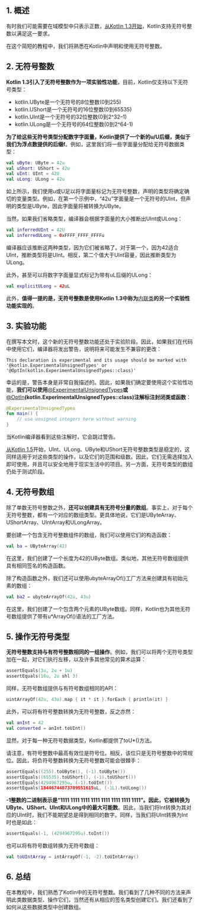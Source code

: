 ## 1. 概述

有时我们可能需要在域模型中只表示正数，[从Kotlin 1.3开始](https://kotlinlang.org/docs/reference/whatsnew13.html#unsigned-integers)，Kotlin支持无符号整数以满足这一要求。

在这个简短的教程中，我们将熟悉在Kotlin中声明和使用无符号整数。

## 2. 无符号整数

**Kotlin 1.3引入了无符号整数作为一项实验性功能**，目前，Kotlin仅支持以下无符号类型：

-   kotlin.UByte是一个无符号的8位整数(0到255)
-   kotlin.UShort是一个无符号的16位整数(0到65535)
-   kotlin.UInt是一个无符号的32位整数(0到2^32–1)
-   kotlin.ULong是一个无符号的64位整数(0到2^64-1)

**为了给这些无符号类型分配数字字面量，Kotlin提供了一个新的u/U后缀，类似于我们为浮点数提供的后缀f**。例如，这里我们将一些字面量分配给无符号数据类型：

```kotlin
val uByte: UByte = 42u 
val uShort: UShort = 42u 
val uInt: UInt = 42U 
val uLong: ULong = 42u
```

如上所示，我们使用u或U足以将字面量标记为无符号整数，声明的类型将确定确切的变量类型。例如，在第一个示例中，“42u”字面量是一个无符号的UInt，但声明的类型是UByte，因此字面量将被转换为UByte。

当然，如果我们省略类型，编译器会根据字面量的大小推断出UInt或ULong：

```kotlin
val inferredUInt = 42U 
val inferredULong = 0xFFFF_FFFF_FFFFu
```

编译器应该推断这两种类型，因为它们被省略了。对于第一个，因为42适合UInt，推断类型将是UInt。相反，第二个值大于UInt容量，因此推断类型为ULong。

此外，甚至可以将数字字面量显式标记为带有uL后缀的ULong：

```kotlin
val explicitULong = 42uL
```

此外，**值得一提的是，无符号整数是使用Kotlin 1.3中称为**[内联类](https://www.baeldung.com/kotlin-inline-classes)**的另一个实验性功能实现的**。

## 3. 实验功能

在撰写本文时，这个新的无符号整数功能还处于实验阶段。因此，如果我们在代码中使用它们，编译器将发出警告，说明将来可能发生不兼容的更改：

```shell
This declaration is experimental and its usage should be marked with '@kotlin.ExperimentalUnsignedTypes' or '@OptIn(kotlin.ExperimentalUnsignedTypes::class)'
```

幸运的是，警告本身是非常自我描述的。因此，如果我们确定要使用这个实验性功能，**我们可以使用**[@ExperimentalUnsignedTypes](https://kotlinlang.org/api/latest/jvm/stdlib/kotlin/-experimental-unsigned-types/)**或**[@OptIn](https://kotlinlang.org/api/latest/jvm/stdlib/kotlin/-opt-in/)**(kotlin.ExperimentalUnsignedTypes::class)注解标注封闭类或函数**：

```kotlin
@ExperimentalUnsignedTypes 
fun main() { 
    // use unsigned integers here without warning 
}
```

当Kotlin编译器看到这些注解时，它会跳过警告。

[从Kotlin 1.5](https://kotlinlang.org/docs/whatsnew15.html#stable-unsigned-integer-types)开始，UInt、ULong、UByte和UShort无符号整数类型是稳定的，这同样适用于对这些类型的操作，以及它们的范围和级数。因此，它们无需选择加入即可使用，并且可以安全地用于现实生活中的项目。另一方面，无符号类型的数组仍处于测试阶段。

## 4. 无符号数组

除了单数无符号整数之外，**还可以创建具有无符号分量的数组**。事实上，对于每个无符号整数，都有一个对应的数组类型。更具体地说，它们是UByteArray、UShortArray、UIntArray和ULongArray。

要创建一个包含无符号整数组件的数组，我们可以使用它们的构造函数：

```kotlin
val ba = UByteArray(42)
```

在这里，我们创建了一个长度为42的UByte数组。类似地，其他无符号数组提供具有相同签名的构造函数。

除了构造函数之外，我们还可以使用ubyteArrayOf()工厂方法来创建具有初始元素的数组：

```kotlin
val ba2 = ubyteArrayOf(42u, 43u)
```

在这里，我们创建了一个包含两个元素的UByte数组。同样，Kotlin也为其他无符号数组提供了带有u*ArrayOf()语法的工厂方法。

## 5. 操作无符号类型

**无符号整数支持与有符号整数相同的一组操作**。例如，我们可以将两个无符号类型加在一起，对它们执行左移，以及许多其他常见的算术运算：

```kotlin
assertEquals(3u, 2u + 1u)
assertEquals(16u, 2u shl 3)
```

同样，无符号数组提供与有符号数组相同的API：

```kotlin
uintArrayOf(42u, 43u).map { it * it }.forEach { println(it) }
```

此外，可以将有符号整数转换为无符号整数，反之亦然：

```kotlin
val anInt = 42 
val converted = anInt.toUInt()
```

显然，对于每一种无符号数据类型，Kotlin都提供了toU*()方法。

请注意，有符号整数中最高有效位是符号位。相反，该位只是无符号整数中的常规位。因此，将负符号整数转换为无符号整数可能会很棘手：

```kotlin
assertEquals((255).toUByte(), (-1).toUByte())
assertEquals((65535).toUShort(), (-1).toUShort())
assertEquals(4294967295u, (-1).toUInt())
assertEquals(18446744073709551615uL, (-1L).toULong())
```

**-1整数的二进制表示是“1111 1111 1111 1111 1111 1111 1111 1111”。因此，它被转换为UByte、UShort、UInt和ULong中的最大可能数**。因此，当我们将Int转换为其对应的UInt时，我们不能期望总是得到相同的数字。同样，当我们将UInt转换为Int时也是如此：

```kotlin
assertEquals(-1, (4294967295u).toInt())
```

也可以将有符号数组转换为无符号数组：

```kotlin
val toUIntArray = intArrayOf(-1, -2).toUIntArray()
```

## 6. 总结

在本教程中，我们熟悉了Kotlin中的无符号整数。我们看到了几种不同的方法来声明此类数据类型、操作它们，当然还有从相应的签名类型创建它们。我们还看到了如何从这些数据类型中创建数组。